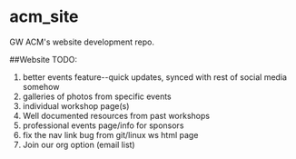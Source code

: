 # acm_site
GW ACM's website development repo.

##Website TODO:
1. better events feature--quick updates, synced with rest of social media somehow
2. galleries of photos from specific events
3. individual workshop page(s)
4. Well documented resources from past workshops
5. professional events page/info for sponsors
6. fix the nav link bug from git/linux ws html page
7. Join our org option (email list)
